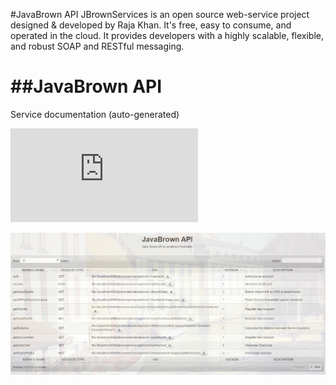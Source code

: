 #JavaBrown API
JBrownServices is an open source web-service project designed &amp; developed by Raja Khan. It's free, easy to consume, and operated in the cloud. It provides developers with a highly scalable, flexible, and robust SOAP and RESTful messaging.

##JavaBrown API
================

Service documentation (auto-generated)


  ![Alt text](https://github.com/javabrown/jbrownservices/blob/master/temp/api-docs.html "API Documentation")
  
  
  ![](https://raw.githubusercontent.com/javabrown/jbrownservices/master/war/WEB-INF/icons/index-ss.png "JavaBrown API")
